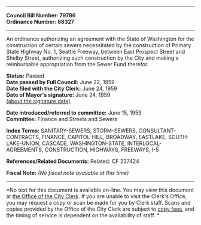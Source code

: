 * * * * *  
  
**Council Bill Number: [](#h0)[](#h2)79786**   
**Ordinance Number: 88327**  
  
* * * * *  
  
An ordinance authorizing an agreement with the State of Washington for the construction of certain sewers necessitated by the construction of Primary State Highway No. 1, Seattle Freeway, between East Prospect Street and Shelby Street, authorizing such construction by the City and making a reimbursable appropriation from the Sewer Fund therefor.  
  
**Status:** Passed   
**Date passed by Full Council:** June 22, 1959   
**Date filed with the City Clerk:** June 24, 1959   
**Date of Mayor's signature:** June 24, 1959   
[(about the signature date)](/~public/approvaldate.htm)   
  
  
**Date introduced/referred to committee:** June 15, 1959   
**Committee:** Finance and Streets and Sewers   
  
**Index Terms:** SANITARY-SEWERS, STORM-SEWERS, CONSULTANT-CONTRACTS, FINANCE, CAPITOL-HILL, BROADWAY, EASTLAKE, SOUTH-LAKE-UNION, CASCADE, WASHINGTON-STATE, INTERLOCAL-AGREEMENTS, CONSTRUCTION, HIGHWAYS, FREEWAYS, I-5  
  
**References/Related Documents:** Related: CF 237424  
  
**Fiscal Note:** *(No fiscal note available at this time)*  
  
* * * * *  
  
*No text for this document is available on-line. You may view this document at [the Office of the City Clerk](http://www.seattle.gov/leg/clerk/contactUs.htm). If you are unable to visit the Clerk's Office, you may request a copy or scan be made for you by Clerk staff. Scans and copies provided by the Office of the City Clerk are subject to [copy fees](http://clerk.seattle.gov/~public/clerkfees.htm), and the timing of service is dependent on the availability of staff. *  
  
  

